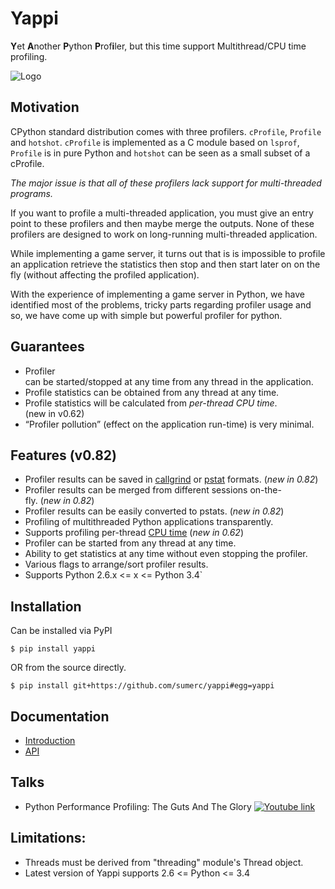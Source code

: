 # Yappi
**Y**et **A**nother **P**ython **P**rof**i**ler, but this time support Multithread/CPU time profiling.

![Logo](https://i.imgur.com/xxmgGmn.png)

## Motivation

CPython standard distribution comes with three profilers. `cProfile`, `Profile` and `hotshot`. 
`cProfile` is implemented as a C module based on `lsprof`, `Profile` is in pure Python and 
`hotshot` can be seen as a small subset of a cProfile. 

*The major issue is that all of these profilers lack support for multi-threaded programs.*

If you want to profile a  multi-threaded application, you must give an entry point to these profilers and then maybe merge 
the outputs. None of these profilers are designed to work on long-running multi-threaded application. 

While implementing a game server, it turns out that is is impossible to profile an application 
retrieve the statistics then stop and then start later on on the fly (without affecting the profiled
application).

With the experience of implementing a game server in Python, we have identified most 
of the problems, tricky parts regarding profiler usage and so, we have come up with simple but 
powerful profiler for python.

## Guarantees

- Profiler can be started/stopped at any time from any thread in the application.
- Profile statistics can be obtained from any thread at any time.
- Profile statistics will be calculated from *per-thread CPU time*. (new in v0.62)
- “Profiler pollution” (effect on the application run-time) is very minimal.

## Features (v0.82)

- Profiler results can be saved in [callgrind](http://valgrind.org/docs/manual/cl-format.html) or [pstat](http://docs.python.org/3.4/library/profile.html#pstats.Stats) formats. (*new in 0.82*)
- Profiler results can be merged from different sessions on-the-fly. (*new in 0.82*)
- Profiler results can be easily converted to pstats. (*new in 0.82*)
- Profiling of multithreaded Python applications transparently.
- Supports profiling per-thread [CPU time](http://en.wikipedia.org/wiki/CPU_time) (*new in 0.62*)
- Profiler can be started from any thread at any time.
- Ability to get statistics at any time without even stopping the profiler.
- Various flags to arrange/sort profiler results.
- Supports Python 2.6.x <= x <= Python 3.4`

## Installation

Can be installed via PyPI

```
$ pip install yappi
```

OR from the source directly.

```
$ pip install git+https://github.com/sumerc/yappi#egg=yappi
```

## Documentation

- [Introduction](markdown/usage_manual.md)
- [API](markdown/api.md)

## Talks

- Python Performance Profiling: The Guts And The Glory
  [![Youtube link](https://img.youtube.com/vi/BOKcZjI5zME/0.jpg)](https://www.youtube.com/watch?v=BOKcZjI5zME)
  


## Limitations:
* Threads must be derived from "threading" module's Thread object.
* Latest version of Yappi supports 2.6 <= Python <= 3.4
